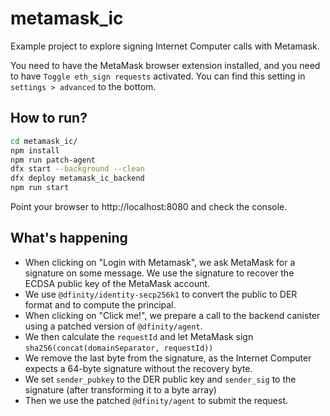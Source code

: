 # metamask_ic

Example project to explore signing Internet Computer calls with Metamask.

You need to have the MetaMask browser extension installed, and you need to have `Toggle eth_sign requests` activated. You can find this setting in `settings > advanced` to the bottom.

## How to run?

```bash
cd metamask_ic/
npm install
npm run patch-agent
dfx start --background --clean
dfx deploy metamask_ic_backend
npm run start
```

Point your browser to http://localhost:8080 and check the console.

## What's happening

- When clicking on "Login with Metamask", we ask MetaMask for a signature on some message. We use the signature to recover the ECDSA public key of the MetaMask account.
- We use `@dfinity/identity-secp256k1` to convert the public to DER format and to compute the principal.
- When clicking on "Click me!", we prepare a call to the backend canister using a patched version of `@dfinity/agent`.
- We then calculate the `requestId` and let MetaMask sign `sha256(concat(domainSeparator, requestId))`
- We remove the last byte from the signature, as the Internet Computer expects a 64-byte signature without the recovery byte.
- We set `sender_pubkey` to the DER public key and `sender_sig` to the signature (after transforming it to a byte array)
- Then we use the patched `@dfinity/agent` to submit the request.